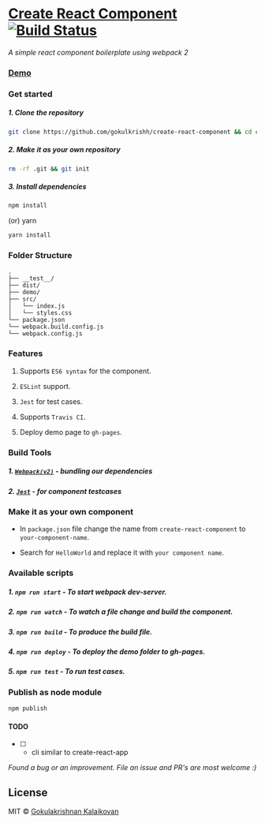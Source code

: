 # [Create React Component](https://gokulkrishh.github.io/create-react-component/) [![Build Status](https://travis-ci.org/gokulkrishh/create-react-component.svg?branch=master)](https://travis-ci.org/gokulkrishh/create-react-component)

*A simple react component boilerplate using webpack 2*

### [Demo](https://gokulkrishh.github.io/create-react-component/)

### Get started

##### 1. Clone the repository

```bash
git clone https://github.com/gokulkrishh/create-react-component && cd create-react-component
```

##### 2. Make it as your own repository

```bash 
rm -rf .git && git init
```

##### 3. Install dependencies

```bash
npm install
```

(or) yarn

```bash
yarn install
```

### Folder Structure

```
.
├── __test__/
├── dist/
├── demo/
├── src/
│   └── index.js
│   └── styles.css
└── package.json
└── webpack.build.config.js
└── webpack.config.js
```

### Features

1. Supports `ES6 syntax` for the component.

2. `ESLint` support.

3. `Jest` for test cases.

4. Supports `Travis CI`.

5. Deploy demo page to `gh-pages`.

### Build Tools

##### 1. [`Webpack(v2)`](https://webpack.js.org/) - bundling our dependencies

##### 2. [`Jest`](https://facebook.github.io/jest/docs/tutorial-react.html)        - for component testcases

### Make it as your own component

- In `package.json` file change the name from `create-react-component` to `your-component-name`.

- Search for `HelloWorld` and replace it with `your component name`.

### Available scripts

##### 1. `npm run start`  - To start webpack dev-server.

##### 2. `npm run watch`  - To watch a file change and build the component.

##### 3. `npm run build`  - To produce the build file.

##### 4. `npm run deploy` - To deploy the demo folder to gh-pages.

##### 5. `npm run test`   - To run test cases.


### Publish as node module

```bash 
npm publish
```

#### TODO 

- [ ] - cli similar to create-react-app

*Found a bug or an improvement. File an issue and PR's are most welcome :)*

## License

MIT © [Gokulakrishnan Kalaikovan](https://github.com/gokulkrishh)
